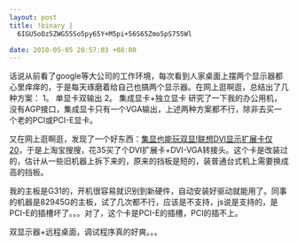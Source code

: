 ```yaml
--- 
layout: post
title: !binary |
  6IGU5oOz5ZWG55So5py65Y+M5pi+56S65Zmo5pS755Wl

date: 2010-05-05 20:57:03 +08:00
---
```

话说从前看了google等大公司的工作环境，每次看到人家桌面上摆两个显示器都心里痒痒的，于是每天琢磨着给自己也搞两个显示器。在网上逛啊逛，总结出了几种方案：
1。 单显卡双输出
2。 集成显卡+独立显卡
研究了一下我的办公用机，没有AGP接口，集成显卡只有一个VGA输出，上述两种方案都不行，除非去买一个老的PCI或PCI-E显卡。

又在网上逛啊逛，发现了一个好东西：<a href="http://nb.intozgc.com/183/183052.html">集显也能玩双显!联想DVI显示扩展卡仅20</a>，于是上淘宝搜搜，花35买了个DVI扩展卡+DVI-VGA转接头。这个卡是改装过的，估计从一些旧机器上拆下来的，原来的挡板是短的，装普通台式机上需要换成高的挡板。

我的主板是G31的，开机很容易就识别到新硬件，自动安装好驱动就能用了。同事的机器是82945G的主板，试了几次都不行，应该是不支持，js说是支持的，是PCI-E的插槽坏了。。。对了，这个卡是PCI-E的插槽，PCI的插不上。

双显示器+远程桌面，调试程序真的好爽。。。
